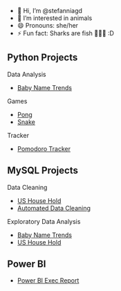 - 👋 Hi, I’m @stefanniagd
- 👀 I’m interested in animals
- 😄 Pronouns: she/her
- ⚡ Fun fact: Sharks are fish 🦈🐠🐡 :D

## Python Projects 

Data Analysis
- [Baby Name Trends](https://github.com/stefanniagd/Baby_Name_Trend_Analysis)

Games
- [Pong](https://github.com/stefanniagd/Ping-Pong-Game)
- [Snake](https://github.com/stefanniagd/Snake_game_Project)

Tracker
- [Pomodoro Tracker](https://github.com/stefanniagd/Pomodoro-Tracker)

## MySQL Projects

Data Cleaning
- [US House Hold](https://github.com/stefanniagd/MySQL-house_hold_cleaning/blob/main/1_us_house_hold_cleaning.sql)
- [Automated Data Cleaning](https://github.com/stefanniagd/MySQL-house_hold_cleaning/blob/main/Automated%20Data%20Cleaning.sql)

Exploratory Data Analysis
- [Baby Name Trends](https://github.com/stefanniagd/MySQL_Baby_Name_Trends/blob/main/Baby_Name_Trends.sql)
- [US House Hold](https://github.com/stefanniagd/MySQL-house_hold_cleaning/blob/main/2_us_house_hold_%20Exploratory%20Data%20Analysis.sql)


## Power BI 

- [Power BI Exec Report](https://github.com/stefanniagd/Power-BI-Exec-Report)
<!---
stefanniagd/stefanniagd is a ✨ special ✨ repository because its `README.md` (this file) appears on your GitHub profile.
You can click the Preview link to take a look at your changes.
--->
